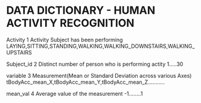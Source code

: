 # DATA DICTIONARY - HUMAN ACTIVITY RECOGNITION

Activity	1
	Activity Subject has been performing
			LAYING,SITTING,STANDING,WALKING,WALKING_DOWNSTAIRS,WALKING_UPSTAIRS	

Subject_id	2
	Distinct number of person who is performing actity
			1.....30

variable		3
	Measurement(Mean or Standard Deviation across various Axes)
			tBodyAcc_mean_X,tBodyAcc_mean_Y,tBodyAcc_mean_Z...........

mean_val		4
	Average value of the measurement 
			-1........1